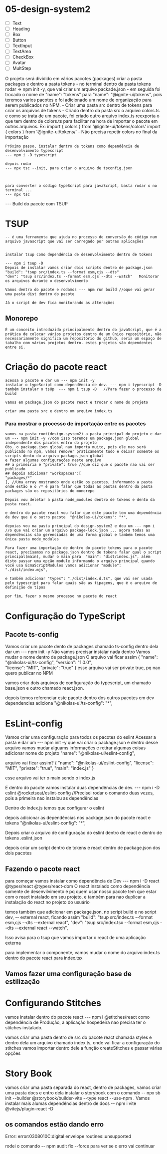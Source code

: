 # 05-design-system2
 
- [ ] Text
- [ ] Heading
- [ ] Box
- [ ] Button
- [ ] TextInput
- [ ] TextArea
- [ ] CheckBox
- [ ] Avatar
- [ ] MultStep

O projeto será dividido em vários pacotes (packages)
 criar a pasta packages e dentro a pasta tokens
    - no terminal dentro da pasta tokens rodar =>  npm init -y, que vai criar um arquivo packade.json
    - em seguida foi trocado o nome de "name": "tokens" para "name": "@ignite-ui/tokens", pois teremos varios pacotes e foi adicionado um nome de organização para serem publicados no NPM.
    - Criar uma pasta src dentro de tokens para criar os arquivos de tokens 
    - Criado dentro da pasta src o arquivo colors.ts e como se trata de um pacote, foi criado outro arquivo
    index.ts reexporta o que tem dentro de colors.ts para facilitar na hora de importar o pacote em outros arquivos.
    Ex: import { colors } from '@ignite-ui/tokens/colors'
        import { colors } from '@ignite-ui/tokens/'
        - Não precisa repetir colors no final da importação


    Próximo passo, instalar dentro de tokens como dependência de desenvolvimento typescript
    --- npm i -D typescript

    depois rodar 
    --- npx tsc --init, para criar o arquivo de tsconfig.json
    


    para converter o código typeScript para javaScript, basta rodar o no terminal ...
    --- npx tsc


--- Build do pacote com TSUP
# TSUP 
    -- é uma ferramenta que ajuda no processo de conversão do código num arquivo javascript que vai ser carregado por outras aplicações 
    

    instalar tsup como dependência de desenvolvimento dentro de tokens

    --- npm i tsup -D
    Depois de instalar vamos criar dois scripts dentro de package.json
    "build": "tsup src/index.ts --format esm,cjs --dts"
    "dev": "tsup src/index.ts --format esm,cjs --dts --watch"   Monitorar os arquivos durante o desenvolvimento 

    Vamos dentro do pacote e rodamos --- npm run build //oque vai gerar uma pasta dist dentro do pacote

    Já o script de dev fica monitorando as alterações 


## Monorepo
    É um conceito introduzido principalmento dentro do javaScript, que é a prática de colocar vários projetos dentro de um único repositório, não necessariamente significa um repositório do github, seria um espaço de tabalho com vários projetos dentro. estes projetos são dependentes entre si. 


# Criação do pacote react
    acessa o pacote e dar um --- npm init -y
    instalar o typeScript como dependência de dev. --- npm i typescript -D
    também instalar o tsUp  --- npm i tsup -D   //Para fazer o processo de build

    vamos em package.json do pacote react e trocar o nome do projeto

    criar uma pasta src e dentro um arquivo index.ts

### Para mostrar o processo de importação entre os pacotes 
    vamos na pasta root(design-system2) a pasta principal do projeto e dar um --- npm init -y //com isso teremos um package.json global independente dos pacotes entro do projeto
    Obs. o package.json global nao importa muito, pois ele nao será publicado no npm, vamos remover praticamente tudo e deixar somente os scripts dento do arquivo package.json global
    e fazer algumas configurações neste arquivo 
    ## a primeiria é "private": true //que diz que o pacote nao vai ser publicado
    ## depois adicionar "workspaces":[
    "packages/*"
    ], //Uma array mostrando onde estão os pacotes, informando a pasta onde estão e o /* é para falar que todas as pastas dentro da pasta packages são os repositórios do monorepo

    Depois vou deletar a pasta node_modules dentro de tokens e dento da pasta react.

    e dentro do pacote react vou falar que este pacote tem uma dependência de dev que é o outro pacote  "@nikolas-ui/tokens": "*",

    depoias vou na pasta principal do design-system2 e dou um --- npm i //o que vai criar um arquivo package-lock.json ... agora todas as dependências são gerenciadas de uma forma global e também temos uma única pasta node_modules 

    Para fazer uma importação de dentro do pacote tokens para o pacote react, precisamos no package.json dentro de tokens falar qual o script principal(main), mudar o main para  "main": "dist/index.js", além disto passar uma opção module informando o arquivo principal quando você usa EcmaScriptModules vamos adicionar "module": "./dist/index.mjs",

    e também adicionar "types": "./dist/index.d.ts", que vai ser usada pelo typescript para falar quais são as tipagens, que é o arquivo de definição de tipos

    por fim, fazer o mesmo processo no pacote do react

# Configuração do TypeScript
## Pacote ts-config
Vamos criar um pacote dento de packages chamado ts-config
dentro dela dar um --- npm init -y 
Não vamos precisar instalar nada dentro
Vamos mudar o nome dentro de package.json
O arquivo vai ficar assim 
{
  "name": "@nikolas-ui/ts-config",
  "version": "1.0.0",  
  "license": "MIT",
  "private": "true"
}
esse arquivo vai ser private true, pq nao quero publicar no NPM 

vamos criar dois arquivos de configuração do typescript, um chamado base.json e outro chamado react.json.


depois temos referenciar este pacote dentro dos outros pacotes em dev dependencies adiciona
"@nikolas-ui/ts-config": "*",


# EsLint-config

Vamos criar uma configuração para todos os pacotes do eslint
Acessar a pasta e dar um --- npm init -y que vai criar o package.json e dentro desse arquivo vamos mudar alguams informações
e retirar algumas coisas
adicionar nome do projeto "name": "@nikolas-ui/eslint-config",

arquivo vai ficar assim?
{
  "name": "@nikolas-ui/eslint-config",
  "license": "MIT",
  "private": "true",
  "main": "index.js"
}

esse arquivo vai ter o main sendo o index.js

E dentro do pacote vamos instalar duas dependências de dev.
--- npm i -D eslint @rocketseat/eslint-config  //Precisei rodar o comando duas vezes, pois a primeira nao instalou as dependências

Dentro do index.js temos que configurar o eslint

depois adicionar as dependências nos package.json do pacote react e tokens     "@nikolas-ui/eslint-config": "*",

Depois criar o arquivo de configuração do eslint dentro de react e dentro de tokens .eslint.json

depois criar um script dentro de tokens e react dentro de package.json dos dois pacotes

## Fazendo o pacote react 
para começar vamos instalar como dependência de Dev --- npm i -D react @types/react @types/react-dom
O react instalado como dependência somente de desenvilvimento é pq quem usar nosso pacote tem que estar com o react instalado em seu projeto, e também para nao duplicar a instalação do react no projeto do usuário


temos também que adicionar em package.json, no script build e no script dev, -- external react, ficando assim 
"build": "tsup src/index.ts --format esm,cjs --dts --external react",
"dev": "tsup src/index.tsx --format esm,cjs --dts --external react --watch",

Isso avisa para o tsup que vamos importar o react de uma aplicação externa


para implementar o componente, vamos mudar o nome do arquivo index.ts dentro do pacote react para index.tsx


## Vamos fazer uma configuração base de estilização 
# Configurando Stitches

vamos instalar dentro do pacote react --- npm i @stitches/react como dependência de Produção, a aplicação hospedeira nao precisa ter o stitches instalado.

vamos criar uma pasta dentro de src do pacote react chamada styles e dentro dela um arquivo chamado index.ts, onde vai ficar a configuração do stitches 
vamos importar dentro dele a função createStitches e passar várias opções


# Story Book

vamos criar uma pasta separada do react, dentro de packages, vamos criar uma pasta docs e entro dela instalar o storybook
com o comando -- npx sb init --builder @storybook/builder-vite --type react --use-npm .
Vamos instalar mais alumas dependências dentro de docs -- npm i vite @vitejs/plugin-react -D

## os comandos estão dando erro
Error: error:0308010C:digital envelope routines::unsupported


rodei o comando -- npm audit fix --force para ver se o erro vai continuar 
